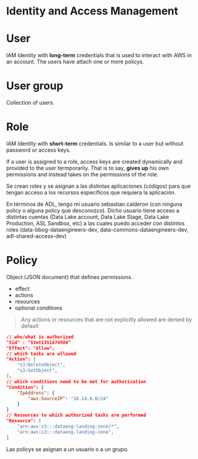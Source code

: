 # Identity and Access Management


# User

IAM Identity with **long-term** credentials that is used to interact with AWS in an account.
The users have attach one or more policys.


# User group

Collection of users.


# Role

IAM Identity with **short-term** credentials. Is similar to a user but without password or access keys.

If a user is assigned to a role, access keys are created dynamically and provided to the user termporarily. That is to say, **gives up** his own permissions and instead takes on the permissions of the role.

Se crean roles y se asignan a las distintas aplicaciones (códigos) para que tengan acceso a los recursos específicos que requiera la aplicación.

En términos de ADL, tengo mi usuario sebastian.calderon (con ninguna policy o alguna policy que desconozco). Dicho usuario tiene acceso a distintas cuentas (Data Lake account, Data Lake Stage, Data Lake Production, ASL Sandbox, etc) a las cuales puedo acceder con distintos roles (data-bbog-dataengineers-dev, data-commons-dataengineers-dev, adl-shared-access-dev)

# Policy

Object (JSON document) that defines permissions.

- effect
- actions
- resources
- optional conditions

> Any actions or resources that are not explicitly allowed are denied by default

```json
// who/what is authorized
"Sid" : "Stmt1351674984"
"Effect": "Allow",
// which tasks are allowed
"Action": [
    "s3:DeleteObject",
    "s3:GetObject",
],
// which conditions need to be met for authorization
"Condition": {
    "IpAddress": {
        "aws:SourceIP": "10.14.8.0/24"
    }
}
// Resources to which authorized tasks are performed
"Resource": [
    "arn:aws:s3:::dataeng-landing-zone/*",
    "arn:aws:s3:::dataeng-landing-zone",
]
```

Las policys se asignan a un usuario o a un grupo.
